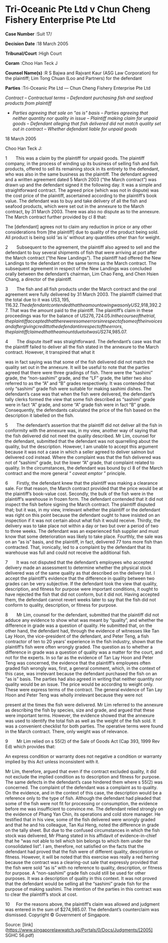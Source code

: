 # Tri-Oceanic Pte Ltd v Chun Cheng Fishery Enterprise Pte Ltd 



**Case Number** :Suit 17/ 

**Decision Date** :18 March 2005 

**Tribunal/Court** :High Court 

**Coram** :Choo Han Teck J 

**Counsel Name(s)** :R S Bajwa and Rajvant Kaur (ASG Law Corporation) for the plaintiff; Lim Tong Chuan (Loo and Partners) for the defendant 

**Parties** :Tri-Oceanic Pte Ltd — Chun Cheng Fishery Enterprise Pte Ltd 

_Contract_ – _Contractual terms_ – _Defendant purchasing fish and seafood products from plaintiff_ 

- _Parties agreeing that sale on "as is" basis_ – _Parties agreeing that neither quantity nor quality in issue_ – _Plaintiff making claim for unpaid goods_ – _Defendant alleging that fish delivered did not match quality set out in contract_ – _Whether defendant liable for unpaid goods_ 

18 March 2005 

Choo Han Teck J: 

1       This was a claim by the plaintiff for unpaid goods. The plaintiff company, in the process of winding up its business of selling fish and fish products, offered to sell its remaining stock in its entirety to the defendant, who was also in the same business as the plaintiff. The defendant agreed and a written agreement dated 5 March 2003 (“the March contract”) was drawn up and the defendant signed it the following day. It was a simple and straightforward contract. The agreed price (which was not in dispute) was the cost price of the plaintiff, ascertained according to the plaintiff’s book value. The defendant was to buy and take delivery of all the fish and seafood products, which were set out in the annexure to the March contract, by 31 March 2003. There was also no dispute as to the annexure. The March contract further provided by cl 8 that: 

 The [defendant] agrees not to claim any reduction in price or any other considerations from [the plaintiff] due to quality of the product being sold. All product is being sold ‘as is’ without any quantities other than for weight. 

2       Subsequent to the agreement, the plaintiff also agreed to sell and the defendant to buy several shipments of fish that were arriving at port after the March contract (“the New Landings”). The plaintiff had offered the New Landings to the defendant on the same terms as the March contract. The subsequent agreement in respect of the New Landings was concluded orally between the defendant’s chairman, Lim Chao Feng, and Chen Hsien Chang, a director of the plaintiff. 

3       The fish and all fish products under the March contract and the oral agreement were fully delivered by 31 March 2003. The plaintiff claimed that the total due to it was US$3,195,116.32. The defendant contended that the amount owing was only US$2,918,392.27. That was the amount paid to the plaintiff. The plaintiff’s claim in these proceedings was for the balance of US$276,724.05. In the course of the trial, the plaintiff accepted that there were some errors in respect of some of the invoices and after giving credit to the defendant in respect of the errors, the plaintiff claimed that the amount due to it was US$274,985.07. 

4       The dispute itself was straightforward. The defendant’s case was that the plaintiff failed to deliver all the fish stated in the annexure to the March contract. However, it transpired that what it 


was in fact saying was that some of the fish delivered did not match the quality set out in the annexure. It will be useful to note that the parties agreed that there were three gradings of fish. There were the “sashimi” grade, the “non-sashimi” grade, and the “LF” grade, the latter two also referred to as the “A” and “B” grades respectively. It was contended that only “sashimi” grade fish were suitable for making sashimi dishes. The defendant’s case was that when the fish were delivered, the defendant’s tally clerks formed the view that some fish described as “sashimi” grade were in fact “A” grade, and some “A” grade fish were in fact “B” grade. Consequently, the defendants calculated the price of the fish based on the description it labelled on the fish. 

5       The defendant’s assertion that the plaintiff did not deliver all the fish in conformity with the annexure was, in my view, another way of saying that the fish delivered did not meet the quality described. Mr Lim, counsel for the defendant, submitted that the defendant was not quarrelling about the quality, but the description. However, I am unable to accept this argument because it was not a case in which a seller agreed to deliver salmon but delivered cod instead. Where the complaint was that the fish delivered was not of “sashimi” grade, but the lower “A” grade, that complaint related to quality. In the circumstances, the defendant was bound by cl 8 of the March contract and the more general “ _caveat emptor_ ” principle. 

6       Firstly, the defendant knew that the plaintiff was making a clearance sale. For that reason, the March contract provided that the price would be at the plaintiff’s book-value cost. Secondly, the bulk of the fish were in the plaintiff’s warehouse in frozen form. The defendant contended that it did not inspect the fish before signing the March contract. The plaintiff disputed that; but it was, in my view, irrelevant whether the plaintiff or the defendant was right on this point because the defendant ought to have insisted on an inspection if it was not certain about what fish it would receive. Thirdly, the delivery was to take place not within a day or two but over a period of two to three weeks. The defendant was an experienced fish supplier and must know that some deterioration was likely to take place. Fourthly, the sale was on an “as is” basis, and the plaintiff, in fact, delivered 77 tons more fish than contracted. That, ironically, led to a complaint by the defendant that its warehouse was full and could not receive the additional fish. 

7       It was not disputed that the defendant’s employees who accepted delivery made an assessment to determine whether the physical stock delivered was of the same quality as that described on the delivery list. I accept the plaintiff’s evidence that the difference in quality between two grades can be very subjective. If the defendant took the view that quality, description, and fitness for purpose were important conditions, it ought to have rejected the fish that did not conform, but it did not. Having accepted them, the defendant cannot revert weeks later to say that the fish did not conform to quality, description, or fitness for purpose. 

8       Mr Lim, counsel for the defendant, submitted that the plaintiff did not adduce any evidence to show what was meant by “quality”, and whether the difference in grade was a question of quality. He submitted that, on the other hand, the defendant had, through the evidence of witnesses like Tan Lay Hoon, the vice-president of the defendant, and Peter Teng, a fish contractor of ten to 20 years’ experience in the fish industry, shown that the plaintiff’s fish were often wrongly graded. The question as to whether a difference in grade was a question of quality was a matter for the court, and not for the experts. In so far as the evidence of Tan Lay Hoon and Peter Teng was concerned, the evidence that the plaintiff’s employees often graded fish wrongly was, first, a general comment, which, in the context of this case, was irrelevant because the defendant purchased the fish on an “as is” basis. The parties had also agreed in writing that neither quantity nor quality would be an issue. The price would be according to weight only. These were express terms of the contract. The general evidence of Tan Lay Hoon and Peter Teng was wholly irrelevant because they were not 


present at the times the fish were delivered. Mr Lim referred to the annexure as describing the fish by species, size and grade, and argued that these were important terms. However, the evidence showed that the annexure was used to identify the total fish as well as the weight of the fish sold. It was a convenient checklist for both parties. The operative terms were found in the March contract. There, only weight was of relevance. 

9       Mr Lim relied on s 55(2) of the Sale of Goods Act (Cap 393, 1999 Rev Ed) which provides that: 

 An express condition or warranty does not negative a condition or warranty implied by this Act unless inconsistent with it. 

Mr Lim, therefore, argued that even if the contract excluded quality, it did not exclude the implied condition as to description and fitness for purpose. The same defects in the defendant’s case hindered them where s 55(2) was concerned. The complaint of the defendant was a complaint as to quality. On the evidence, and in the context of this case, the description would be a reference only to the type of fish. Although the defendant had pleaded that some of the fish were not fit for processing or consumption, the evidence before me was insufficient to convince me. The defendant relied strongly on the evidence of Phang Yan Chin, its operations and cold store manager. He testified that in his view, some of the fish delivered were wrongly graded and that he and his colleague, Tan Kui Heng, noted the difference in grade on the tally sheet. But due to the confused circumstances in which the fish stock was delivered, Mr Phang stated in his affidavit of evidence-in-chief that he “was not able to tell which bin belongs to which item under the consolidated list”. I am, therefore, not satisfied on the facts that the defendant had proved that the fish were of different quality, description or fitness. However, it will be noted that this exercise was really a red herring because the contract was a clearing-out sale that expressly provided that the fish were sold “as is” with no reference to quality, description, or fitness for purpose. A “non-sashimi” grade fish could still be used for other purposes. It was a description of quality in this context. It was not proved that the defendant would be selling all the “sashimi” grade fish for the purpose of making sashimi. The intention of the parties in this contract was to clear the plaintiff’s stock at cost. 

10     For the reasons above, the plaintiff’s claim was allowed and judgment was entered in the sum of $274,985.07. The defendant’s counterclaim was dismissed. Copyright © Government of Singapore. 


Source: [link](https://www.singaporelawwatch.sg/Portals/0/Docs/Judgments/[2005] SGHC 56.pdf)
